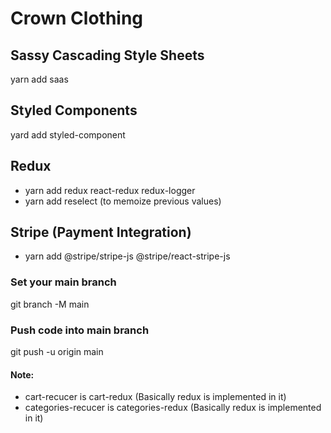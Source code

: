 # Crown Clothing

## Sassy Cascading Style Sheets

yarn add saas

## Styled Components

yard add styled-component

## Redux

- yarn add redux react-redux redux-logger
- yarn add reselect (to memoize previous values)

## Stripe (Payment Integration)

- yarn add @stripe/stripe-js @stripe/react-stripe-js

### Set your main branch

git branch -M main

### Push code into main branch

git push -u origin main

#### Note:

- cart-recucer is cart-redux (Basically redux is implemented in it)
- categories-recucer is categories-redux (Basically redux is implemented in it)
